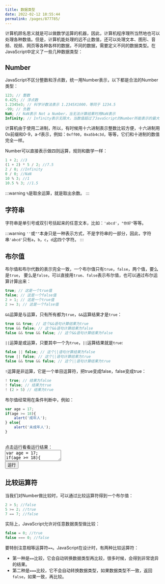 ```yaml
---
title: 数据类型
date: 2022-02-12 18:55:44
permalink: /pages/877785/
---
```


计算机顾名思义就是可以做数学运算的机器，因此，计算机程序理所当然地也可以处理各种数值。但是，计算机能处理的远不止数值，还可以处理文本、图形、音频、视频、网页等各种各样的数据，不同的数据，需要定义不同的数据类型。在JavaScript中定义了一些几种数据类型：

## Number
JavaScript不区分整数和浮点数，统一用Number表示，以下都是合法的Number类型：

```javascript
123; // 整数
0.425; // 浮点数
1.2345e3; // 科学计数法表示 1.2345X1000，等同于 1234.5
-99; // 负数
NaN; // NaN表示 Not a Number，当无法计算结果时用NaN表示
Infinity; // Infinity表示无限大，当数值超过了JavaScript的Number所能表示的最大值时，就表示为Infinity
```

计算机由于使用二进制，所以，有时候用十六进制表示整数比较方便，十六进制用0x前缀和0-9，a-f表示，例如：`0xff00`，`0xa5b4c3d`，等等，它们和十进制的数值完全一样。

Number可以直接表示做四则运算，规则和数学一样：

```javascript
1 + 2; //3
(1 + 2) * 5 / 2; //7.5
2 / 0; //Infinity
0 / 0; //NaN
10 % 3; //1
10.5 % 3; //1.5
```

:::warning
`%`是取余运算，就是取出余数。
:::

## 字符串

字符串是单引号或双引号括起来的任意文本，比如：`'abcd'`，`"你好"`等等。

:::warning
`''`或`""`本身只是一种表示方式，不是字符串的一部分，因此，字符串`'abcd'`只有`a`，`b`，`c`，`d`这四个字符。
:::

## 布尔值

布尔值和布尔代数的表示完全一致，一个布尔值只有`true`，`false`，两个值，要么是`true`，
要么是`false`，可以直接用`true`、`false`表示布尔值，也可以通过布尔运算计算出来：

```javascript
true; // 这是一个true值
false; // 这是一个false值
2 > 1; // 这是一个true值
2 >= 3; // 这是一个false值
```

`&&`运算是与运算，只有所有都为`true`，`&&`运算结果才是`true`：

```javascript
true && true; // 这个&&语句计算结果为true
true && false; // 这个&&语句计算结果为false
false && true && false; // 这个&&语句计算结果为false
```

`||`运算是或运算，只要其中一个为`true`，`||`运算结果就是`true`:

```javascript
false || false; // 这个||语句计算结果为false
true || false; // 这个||语句计算结果为true
false && true && false; // 这个||语句计算结果为true
```

`!`运算是非运算，它是一个单目运算符，把true变成false，false变成true：

```javascript
! true; // 结果为false
! false; // 结果为true
! (2 > 5) // 结果为true
```

布尔值经常用在条件判断中，例如：

```javascript
var age = 17;
if(age >= 18){
    alert('成年人');
} else{
    alert('未成年人');
}
```

<br />
<div class="js-demo">
<div class="demo-title">
    <span>点击运行看看运行结果：</span>
</div>
<textarea id="textarea" maxlength="900">var age = 17;
if(age >= 18){
    alert('成年人');
} else{
    alert('未成年人');
}
</textarea>
<br />
<button id="run" onclick="runCode(document.getElementById('textarea'))">运行</button>
</div>

## 比较运算符

当我们对Number做比较时，可以通过比较运算符得到一个布尔值：

```javascript
2 > 5; //false
5 >= 2; //true
7 == 7; //false
```

实际上，JavaScript允许对任意数据类型做比较：

```javascript
false = 0; //true
false === 0; //false
```

要特别注意相等运算符`==`。JavaScript在设计时，有两种比较运算符：
* 第一种是`==`比较，它会自动转换数据类型再比较，很多时候，会得到非常诡异的结果。
* 第二种是`===`比较，它不会自动转换数据类型，如果数据类型不一致，返回`false`，如果一致，再比较。